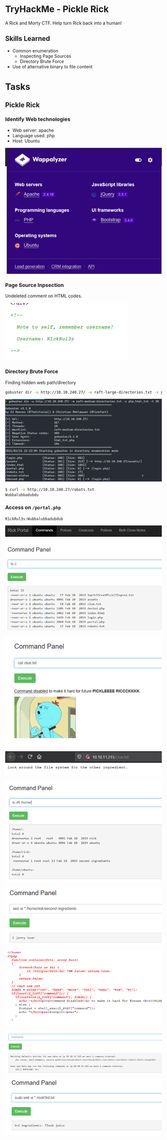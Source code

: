 # TryHackMe - Pickle Rick

A Rick and Morty CTF. Help turn Rick back into a human!

## Skills Learned

- Common enumeration 
  - Inspecting Page Sources
  - Directory Brute Force
- Use of alternative binary to file content

# Tasks

## Pickle Rick

### Identify Web technologies

- Web server: apache
- Language used: php
- Host: Ubuntu

![0f5120880538a5288fafb8d472bd36c2.png](./_resources/110c9bf494a1466ab370695b5a07502f.png)

### Page Source Inpsection

Undeleted comment on HTML codes.

![ad5a79a65ee60c9fcaa8d32d74484165.png](./_resources/2874c8ffc030452196bd87321e69e0fc.png)

### Directory Brute Force

Finding hidden web path/directory

```bash
gobuster dir -u http://10.10.240.27/ -w raft-large-directories.txt -x php,html,txt -t 20
```

![af1d462c3da8cbef29b65056fae4cf54.png](./_resources/f4976eae470c4d8ca9810b7428a5d842.png)

```bash
$ curl -s http://10.10.240.27/robots.txt
Wubbalubbadubdu
```



### Access on `/portal.php`

`R1ckRul3s:Wubbalubbadubdub`


![7806e0f6a49985e2c672ad65716c9530.png](./_resources/075bde3fdb274d8d84d1cfd70177931e.png)

![8dc66674b2d3d5ae717dcb7024a5e123.png](./_resources/096a4490c7064651b78c10134b657d32.png)

![97ecd421efd62d982202ac48ed694a9d.png](./_resources/975b7351421649608f2f241621b33216.png)

![fbd25629039422ba961bf281ba7f0dc6.png](./_resources/5772e38c444140c6a1f477fef76dcd39.png)


![eec8679ca0e9681af94f984fe111436d.png](./_resources/5d32504093fc495db32d479d2c89f24b.png)

![ee5881b0dbc7f37f8b61c7a2a7a0abef.png](./_resources/e138a8e28eb4442eb8d7a82312fb5bb6.png)

![484e2931d6fb8668514805da71ae3fe3.png](./_resources/dc7660b233e24e65bc50071eac286dd8.png)

![2b7b24ba7a5b4f46355846791461cbc1.png](./_resources/f7f9ffd469a54ccda6f6a57ed5e4e49a.png)
